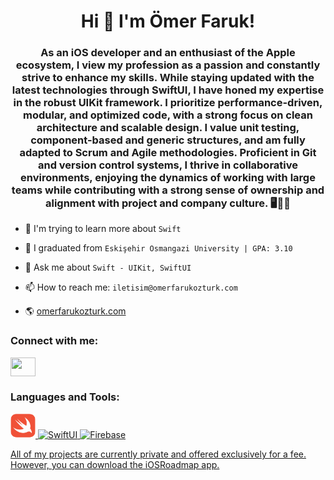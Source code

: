 <h1 align="center"> Hi 👋 I'm Ömer Faruk! </h1> 
<h3 align="center">As an iOS developer and an enthusiast of the Apple ecosystem, I view my profession as a passion and constantly strive to enhance my skills. While staying updated with the latest technologies through SwiftUI, I have honed my expertise in the robust UIKit framework. I prioritize performance-driven, modular, and optimized code, with a strong focus on clean architecture and scalable design. I value unit testing, component-based and generic structures, and am fully adapted to Scrum and Agile methodologies. Proficient in Git and version control systems, I thrive in collaborative environments, enjoying the dynamics of working with large teams while contributing with a strong sense of ownership and alignment with project and company culture. 🖥📲</h3>

- 🔭 I'm trying to learn more about `Swift`

- 🌱 I graduated from `Eskişehir Osmangazi University | GPA: 3.10` 
 
- 💬 Ask me about `Swift - UIKit, SwiftUI`
  
- 📫 How to reach me: `iletisim@omerfarukozturk.com`

- 🌎 <a href="https://www.omerfarukozturk.com" target="_blank"> omerfarukozturk.com </a>

<h3 align="left">Connect with me:</h3>
<p align="left">
<a href="https://www.linkedin.com/in/ozturkomerfaruk/" target="blank"><img align="center" src="https://cdn-icons-png.flaticon.com/512/174/174857.png" height="30" width="40" /></a>
 

<h3 align="left">Languages and Tools:</h3> 
            
<p align="left">
<a href="https://developer.apple.com/swift/" target="_blank"> <img src="https://raw.githubusercontent.com/devicons/devicon/master/icons/swift/swift-original.svg" alt="Swift" width="40" height="40"/> </a>
<a href="https://developer.apple.com/xcode/swiftui/" target="_blank"> <img src="https://developer.apple.com/assets/elements/icons/swiftui/swiftui-96x96_2x.png" alt="SwiftUI" width="40" height="40"/>
<a href="https://firebase.google.com/" target="_blank"> <img src="https://www.vectorlogo.zone/logos/firebase/firebase-icon.svg" alt="Firebase" width="40" height="40"/>
</p>
<div class="center-text">
        <p>All of my projects are currently private and offered exclusively for a fee. However, you can download the iOSRoadmap app.</p>
    </div>       
    
